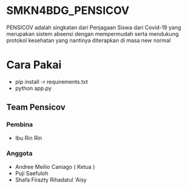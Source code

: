 # SMKN4BDG_PENSICOV
PENSICOV adalah singkatan dari Penjagaan Siswa dari Covid-19 yang merupakan sistem absensi dengan mempermudah serta mendukung protokol kesehatan yang nantinya diterapkan di masa new normal

# Cara Pakai 
- pip install -r requirements.txt
- python app.py

## Team Pensicov
### Pembina
- Ibu Rin Rin
### Anggota
- Andree Meilio Caniago ( Ketua )
- Puji Saefuloh
- Shafa Firazty Rihadatul 'Aisy
